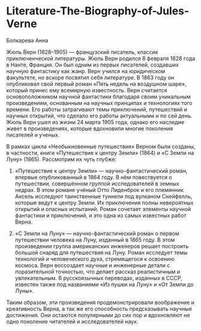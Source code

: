 # Literature-The-Biography-of-Jules-Verne
Болкарева Анна

Жюль Верн (1828–1905) — французский писатель, классик приключенческой литературы. Жюль Верн родился 8 февраля 1828 года в Нанте, Франция. Он был одним из первых писателей, создавших научную фантастику как жанр. Верн учился на юридическом факультете, но вскоре посвятил себя литературе. В 1863 году он опубликовал свой первый роман «Пять недель на воздушном шаре», который принес ему всемирную известность.
Верн считается основоположником научной фантастики благодаря своим уникальным произведениям, основанным на научных принципах и технологиях того времени. Его работы затрагивают темы приключений, путешествий и научных открытий, что сделало его работы актуальными и по сей день. Жюль Верн ушел из жизни 24 марта 1905 года, однако его наследие живет в произведениях, которые вдохновили многие поколения писателей и ученых. 

В рамках цикла «Необыкновенные путешествия» Верном были созданы, в частности, книги «Путешествие к центру Земли» (1864) и «С Земли на Луну» (1865).  Рассмотрим их чуть глубже:

1. «Путешествие к центру Земли» — научно-фантастический роман, впервые опубликованный в 1864 году. В нём повествуется о путешествии, совершённом группой исследователей в земных недрах. В этом романе учёный Отто Лиденброк и его племянник Аксель исследуют таинственные туннели под вулканом Снейфелль, которые ведут к центру Земли. Их приключения полны невероятных открытий и опасных испытаний. Роман сочетает элементы научной фантастики и приключений, и это одна из самых известных работ Верна.

2. «С Земли на Луну» — научно-фантастический роман о первом путешествии человека на Луну, изданный в 1865 году.  В этом произведении группа американских инже́неров решает построить большой снаряд для путешествия на Луну. Роман исследует темы технологий и человеческого духа, стремящегося к освоению космоса. Верн воссоздает научные и инженерные детали с поразительной точностью, что делает рассказ реалистичным и увлекательным. В русскоязычных переводах, изданных в СССР, известен также под названиями «Из пушки на Луну» и «От Земли до Луны».

Таким образом, эти произведения продемонстрировали воображение и креативность Верна, а так же его способность предсказывать научные достижения. Они остаются популярными до сих пор и вдохновляют не одно поколение читателей и исследователей наук.

